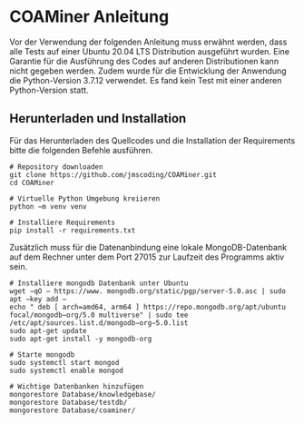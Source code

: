 # COAMiner Anleitung
Vor der Verwendung der folgenden Anleitung muss erwähnt werden, dass alle Tests auf einer Ubuntu 20.04 LTS Distribution ausgeführt wurden. Eine Garantie für die Ausführung des Codes auf anderen Distributionen kann nicht gegeben werden. Zudem wurde für die Entwicklung der Anwendung die Python-Version 3.7.12 verwendet. Es fand kein Test mit einer anderen Python-Version statt.

## Herunterladen und Installation
Für das Herunterladen des Quellcodes und die Installation der Requirements bitte die
folgenden Befehle ausführen.

```shell
# Repository downloaden
git clone https://github.com/jmscoding/COAMiner.git
cd COAMiner

# Virtuelle Python Umgebung kreiieren
python −m venv venv

# Installiere Requirements
pip install -r requirements.txt
```
Zusätzlich muss für die Datenanbindung eine lokale MongoDB-Datenbank auf dem Rechner unter dem Port 27015 zur Laufzeit des Programms aktiv sein.

```shell
# Installiere mongodb Datenbank unter Ubuntu
wget −qO − https://www. mongodb.org/static/pgp/server-5.0.asc | sudo apt −key add −
echo " deb [ arch=amd64, arm64 ] https://repo.mongodb.org/apt/ubuntu focal/mongodb−org/5.0 multiverse" | sudo tee /etc/apt/sources.list.d/mongodb−org−5.0.list
sudo apt-get update
sudo apt-get install -y mongodb-org

# Starte mongodb
sudo systemctl start mongod
sudo systemctl enable mongod

# Wichtige Datenbanken hinzufügen
mongorestore Database/knowledgebase/
mongorestore Database/testdb/
mongorestore Database/coaminer/
```
